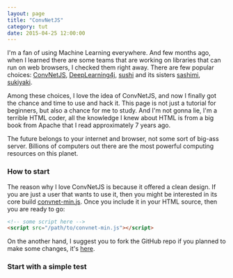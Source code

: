 ```yaml
---
layout: page
title: "ConvNetJS"
category: tut
date: 2015-04-25 12:00:00
---
```


I'm a fan of using Machine Learning everywhere. And few months ago, when I learned there are some teams that are working on libraries that can run on web browsers, I checked them right away. There are few popular choices: [ConvNetJS](http://cs.stanford.edu/people/karpathy/convnetjs/index.html), [DeepLearning4j](http://deeplearning4j.org/), [sushi](https://github.com/mil-tokyo/sushi) and its sisters [sashimi](https://github.com/mil-tokyo/sashimi), [sukiyaki](https://github.com/mil-tokyo/sukiyaki).

Among these choices, I love the idea of ConvNetJS, and now I finally got the chance and time to use and hack it. This page is not just a tutorial for beginners, but also a chance for me to study. And I'm not gonna lie, I'm a terrible HTML coder, all the knowledge I knew about HTML is from a big book from Apache that I read approximately 7 years ago.

The future belongs to your internet and browser, not some sort of big-ass server. Billions of computers out there are the most powerful computing resources on this planet.

### How to start

The reason why I love ConvNetJS is because it offered a clean design. If you are just a user that wants to use it, then you might be interested in its core build [convnet-min.js](http://cs.stanford.edu/people/karpathy/convnetjs/build/convnet-min.js). Once you include it in your HTML source, then you are ready to go:

~~~ html
<!-- some script here -->
<script src="/path/to/convnet-min.js"></script>
~~~

On the another hand, I suggest you to fork the GitHub repo if you planned to make some changes, it's [here](https://github.com/karpathy/convnetjs).

### Start with a simple test
